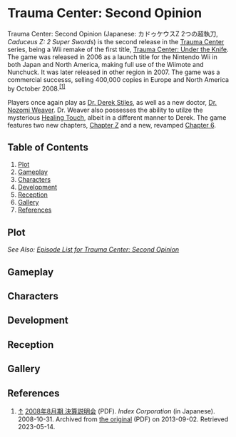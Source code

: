 # Trauma Center: Second Opinion

Trauma Center: Second Opinion (Japanese: カドゥケウスZ 2つの超執刀, *Caduceus Z: 2 Super Swords*) is the second release in the [Trauma Center](../general/tc.md) series, being a Wii remake of the first title, [Trauma Center: Under the Knife](../utk/utk.md). The game was released in 2006 as a launch title for the Nintendo Wii in both Japan and North America, making full use of the Wiimote and Nunchuck. It was later released in other region in 2007. The game was a commercial successs, selling 400,000 copies in Europe and North America by October 2008.<sup><a id="cite_ref_1"></a>[[1]](#cite_note-1)</sup> <br>

Players once again play as [Dr. Derek Stiles](characters/derek.md), as well as a new doctor, [Dr. Nozomi Weaver](characters/naomi.md). Dr. Weaver also possesses the ability to utilze the mysterious [Healing Touch](../general/ht.md), albeit in a different manner to Derek. The game features two new chapters, [Chapter Z](episodes/chapter_Z.md) and a new, revamped [Chapter 6](episodes/chapter_6.md). 

## Table of Contents
1. [Plot](#Plot)
2. [Gameplay](#Gameplay)
3. [Characters](#Characters)
4. [Development](#Development)
5. [Reception](#Reception)
6. [Gallery](#Gallery)
7. [References](#References)

## <a id="Plot"></a>Plot
*See Also: [Episode List for Trauma Center: Second Opinion](episodes/episode_list.md)*

## <a id="Gameplay"></a>Gameplay

## <a id="Characters"></a>Characters

## <a id="Development"></a>Development

## <a id="Reception"></a>Reception

## <a id="Gallery"></a>Gallery

## <a id="References"></a>References

1. <a id="cite_note-1"></a> [↑](#cite_ref_1.1) [2008年8月期 決算説明会](https://web.archive.org/web/20130902235559/http://www.index-hd.com/a_admin/japanese/pdf/20081104162599.pdf) (PDF). *Index Corporation* (in Japanese). 2008-10-31. Archived from [the original](http://www.index-hd.com/a_admin/japanese/pdf/20081104162599.pdf) (PDF) on 2013-09-02. Retrieved 2023-05-14.